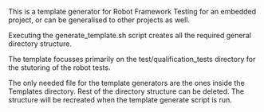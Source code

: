This is a template generator for Robot Framework Testing for an embedded project, or can be generalised to other projects as well.

Executing the generate_template.sh script creates all the required general directory structure.

The template focusses primarily on the test/qualification_tests directory for the stutoring of the robot tests.

The only needed file for the template generators are the  ones inside the Templates directory. Rest of the directory structure can be deleted.
The structure will be recreated when the template generate script is run.